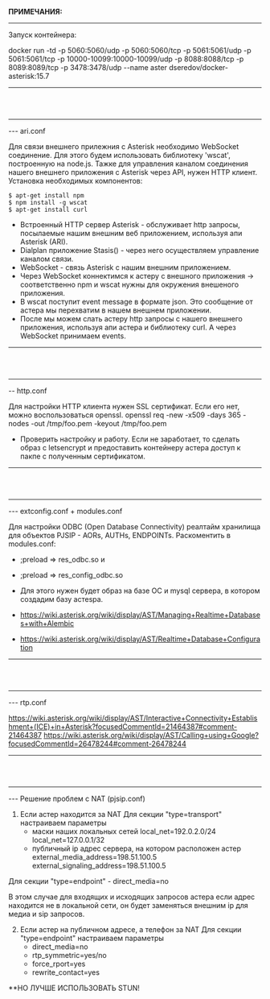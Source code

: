 **ПРИМЕЧАНИЯ:**

***
Запуск контейнера:

docker run -td -p 5060:5060/udp -p 5060:5060/tcp -p 5061:5061/udp -p 5061:5061/tcp -p 10000-10099:10000-10099/udp -p 8088:8088/tcp -p 8089:8089/tcp -p 3478:3478/udp --name aster dseredov/docker-asterisk:15.7
***

<br>  
<br>
  
***
--- ari.conf

Для связи внешнего прилежния с Asterisk необходимо WebSocket соединение.
Для этого будем использовать библиотеку 'wscat', построенную на node.js.
Тажке для управления каналом соединения нашего внешнего приложения с Asterisk через API, нужен HTTP клиент.
Установка необходимых компонентов:

```
$ apt-get install npm
$ npm install -g wscat
$ apt-get install curl
```

* Встроенный HTTP сервер Asterisk - обслуживает http запросы, посылаемые нашим внешним веб приложением, используя апи Asterisk (ARI).
* Dialplan приложение Stasis() - через него осуществляем управление каналом связи. 
* WebSocket - связь Asterisk с нашим внешним приложением.
* Через WebSocket коннектимся к астеру с внешного приложения -> соответственно npm и wscat нужны для окружения внешеного приложения.
* В wscat поступит event message в формате json. Это сообщение от астера мы перехватим в нашем внешнем приложении.
* После мы можем слать астеру http запросы с нашего внешнего приложения, используя апи астера и библиотеку curl. А через WebSocket принимаем events.
***

<br>  
<br>
  
***
-- http.conf

Для настройки HTTP клиента нужен SSL сертификат. Если его нет, можно воспользоваться openssl. 
openssl req -new -x509 -days 365 -nodes -out /tmp/foo.pem -keyout /tmp/foo.pem

* Проверить настройку и работу. Если не заработает, то сделать образ с letsencrypt и предоставить контейнеру астера доступ к пакпе с полученным сертификатом.
***

<br>  
<br>
  
***
--- extconfig.conf + modules.conf

Для настройки ODBC (Open Database Connectivity) реалтайм хранилища для объектов PJSIP - AORs, AUTHs, ENDPOINTs.
Раскоментить в modules.conf:
 * ;preload => res_odbc.so и
 * ;preload => res_config_odbc.so


* Для этого нужен будет образ на базе ОС и mysql сервера, в котором создадим базу астеsра.
* https://wiki.asterisk.org/wiki/display/AST/Managing+Realtime+Databases+with+Alembic
* https://wiki.asterisk.org/wiki/display/AST/Realtime+Database+Configuration
***

<br>  
<br>
  
***
--- rtp.conf

https://wiki.asterisk.org/wiki/display/AST/Interactive+Connectivity+Establishment+(ICE)+in+Asterisk?focusedCommentId=21464387#comment-21464387
https://wiki.asterisk.org/wiki/display/AST/Calling+using+Google?focusedCommentId=26478244#comment-26478244
***

<br>  
<br>
  
***
--- Решение проблем с NAT (pjsip.conf)

1. Если астер находится за NAT
Для секции "type=transport" настраиваем параметры
    -   маски наших локальных сетей
            local_net=192.0.2.0/24
            local_net=127.0.0.1/32
    -   публичный ip адрес сервера, на котором расположен астер            
            external_media_address=198.51.100.5
            external_signaling_address=198.51.100.5 

Для секции "type=endpoint"
    -   direct_media=no

В этом случае для входящих и исходящих запросов астера если адрес находится не в локальной сети, он будет заменяться внешним ip для медиа и sip запросов.

2. Если астер на публичном адресе, а телефон за NAT
Для секции "type=endpoint" настраиваем параметры
    -   direct_media=no
    -   rtp_symmetric=yes/no
    -   force_rport=yes
    -   rewrite_contact=yes

**НО ЛУЧШЕ ИСПОЛЬЗОВАТЬ STUN!
